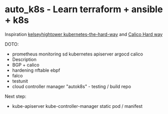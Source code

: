# auto_k8s - Learn terraform + ansible + k8s
Inspiration <a rel="license" href="https://github.com/kelseyhightower/kubernetes-the-hard-way">kelseyhightower kubernetes-the-hard-way</a> and  <a rel="license" href="https://docs.tigera.io/calico/latest/getting-started/kubernetes/hardway/">Calico Hard way</a>

DOTO:
* prometheus monitoring sd kubernetes apiserver argocd calico
* Description
* BGP + calico
* hardening nftable ebpf 
* falco
* testunit
* cloud controller manager "autok8s" - testing / build repo

Next step:
* kube-apiserver kube-controller-manager static pod / manifest